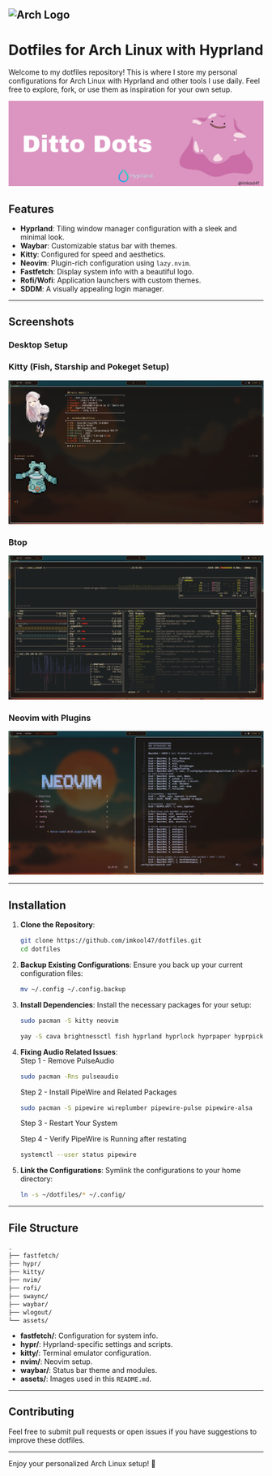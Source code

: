 
## <img src="https://upload.wikimedia.org/wikipedia/commons/thumb/1/13/Arch_Linux_%22Crystal%22_icon.svg/256px-Arch_Linux_%22Crystal%22_icon.svg.png" alt="Arch Logo" width="24"> 

# Dotfiles for Arch Linux with Hyprland

Welcome to my dotfiles repository! This is where I store my personal configurations for Arch Linux with Hyprland and other tools I use daily. Feel free to explore, fork, or use them as inspiration for your own setup.

![Header](https://raw.githubusercontent.com/imkool47/dotfiles/refs/heads/main/Screenshots/DittoDotsHeader.jpg)

## Features
- **Hyprland**: Tiling window manager configuration with a sleek and minimal look.
- **Waybar**: Customizable status bar with themes.
- **Kitty**: Configured for speed and aesthetics.
- **Neovim**: Plugin-rich configuration using `lazy.nvim`.
- **Fastfetch**: Display system info with a beautiful logo.
- **Rofi/Wofi**: Application launchers with custom themes.
- **SDDM**: A visually appealing login manager.

---

## Screenshots

### Desktop Setup

### Kitty (Fish, Starship and Pokeget Setup)
![Desktop Screenshot](https://raw.githubusercontent.com/imkool47/dotfiles/refs/heads/main/Screenshots/2024-12-12-175854_hyprshot.png)

### Btop
![btop](https://raw.githubusercontent.com/imkool47/dotfiles/refs/heads/main/Screenshots/2024-12-12-184352_hyprshot.png)

### Neovim with Plugins
![Neovim](https://raw.githubusercontent.com/imkool47/dotfiles/refs/heads/main/Screenshots/2024-12-12-180108_hyprshot.png)

---

## Installation

1. **Clone the Repository**:
   ```bash
   git clone https://github.com/imkool47/dotfiles.git
   cd dotfiles
   ```

2. **Backup Existing Configurations**:
   Ensure you back up your current configuration files:
   ```bash
   mv ~/.config ~/.config.backup
   ```

3. **Install Dependencies**:
   Install the necessary packages for your setup:
   ```bash
   sudo pacman -S kitty neovim
   ```
   ```bash
   yay -S cava brightnessctl fish hyprland hyprlock hyprpaper hyprpicker hyprshot hyprshade waybar rofi wlogout swaync pywal pywalfox waypaper wofi rofi starship yazi swww pipes.sh cbonsai cliphist
   ```

4. **Fixing Audio Related Issues**:  
   Step 1 - Remove PulseAudio  
   ```bash
   sudo pacman -Rns pulseaudio
   ```
   Step 2 - Install PipeWire and Related Packages
   ```bash
   sudo pacman -S pipewire wireplumber pipewire-pulse pipewire-alsa
   ```
   Step 3 - Restart Your System
   
   Step 4 - Verify PipeWire is Running after restating
   ```bash
   systemctl --user status pipewire
   ```
   
6. **Link the Configurations**:
   Symlink the configurations to your home directory:
   ```bash
   ln -s ~/dotfiles/* ~/.config/
   ```

---

## File Structure

```plaintext
.
├── fastfetch/
├── hypr/
├── kitty/
├── nvim/
├── rofi/
├── swaync/
├── waybar/
├── wlogout/
└── assets/
```

- **fastfetch/**: Configuration for system info.
- **hypr/**: Hyprland-specific settings and scripts.
- **kitty/**: Terminal emulator configuration.
- **nvim/**: Neovim setup.
- **waybar/**: Status bar theme and modules.
- **assets/**: Images used in this `README.md`.

---

## Contributing
Feel free to submit pull requests or open issues if you have suggestions to improve these dotfiles.

---

Enjoy your personalized Arch Linux setup! 🌟
